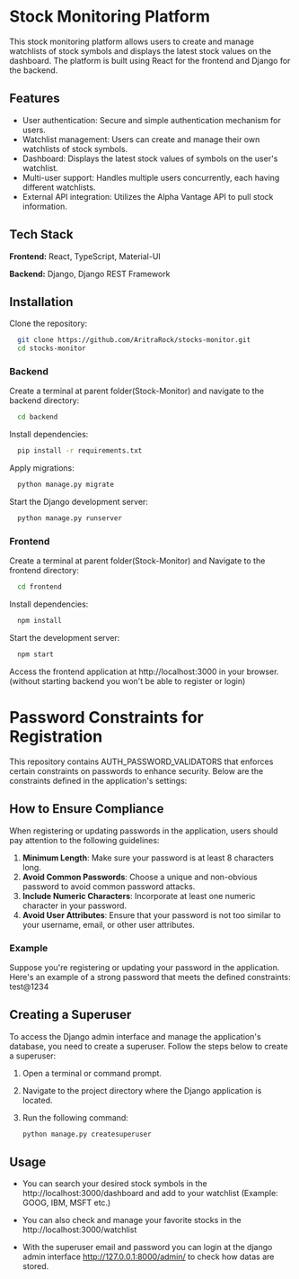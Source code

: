 
# Stock Monitoring Platform

This stock monitoring platform allows users to create and manage watchlists of stock symbols and displays the latest stock values on the dashboard. The platform is built using React for the frontend and Django for the backend.


## Features

- User authentication: Secure and simple authentication mechanism for users.
- Watchlist management: Users can create and manage their own watchlists of stock symbols.
- Dashboard: Displays the latest stock values of symbols on the user's watchlist.
- Multi-user support: Handles multiple users concurrently, each having different watchlists.
- External API integration: Utilizes the Alpha Vantage API to pull stock information.


## Tech Stack

**Frontend:** React, TypeScript, Material-UI

**Backend:** Django, Django REST Framework


## Installation
Clone the repository:

```bash
  git clone https://github.com/AritraRock/stocks-monitor.git
  cd stocks-monitor
```
### Backend

Create a terminal at parent folder(Stock-Monitor) and navigate to the backend directory:

```bash
  cd backend
```

Install dependencies:

```bash
  pip install -r requirements.txt
```

Apply migrations:

```bash
  python manage.py migrate
```

Start the Django development server:

```bash
  python manage.py runserver
```
### Frontend

Create a terminal at parent folder(Stock-Monitor) and Navigate to the frontend directory:

```bash
  cd frontend
```

Install dependencies:

```bash
  npm install
```

Start the development server:

```bash
  npm start
```
Access the frontend application at http://localhost:3000 in your browser. (without starting backend you won't be able to register or login)

# Password Constraints for Registration

This repository contains AUTH_PASSWORD_VALIDATORS that enforces certain constraints on passwords to enhance security. Below are the constraints defined in the application's settings:

## How to Ensure Compliance

When registering or updating passwords in the application, users should pay attention to the following guidelines:

1. **Minimum Length**: Make sure your password is at least 8 characters long.
2. **Avoid Common Passwords**: Choose a unique and non-obvious password to avoid common password attacks.
3. **Include Numeric Characters**: Incorporate at least one numeric character in your password.
4. **Avoid User Attributes**: Ensure that your password is not too similar to your username, email, or other user attributes.

### Example

Suppose you're registering or updating your password in the application. Here's an example of a strong password that meets the defined constraints: test@1234

## Creating a Superuser

To access the Django admin interface and manage the application's database, you need to create a superuser. Follow the steps below to create a superuser:

1. Open a terminal or command prompt.
2. Navigate to the project directory where the Django application is located.
3. Run the following command:

   ```bash
   python manage.py createsuperuser

## Usage

- You can search your desired stock symbols in the http://localhost:3000/dashboard and add to your watchlist (Example: GOOG, IBM, MSFT etc.)

- You can also check and manage your favorite stocks in the http://localhost:3000/watchlist
  
- With the superuser email and password you can login at the django admin interface http://127.0.0.1:8000/admin/ to check how datas are stored.
